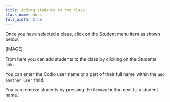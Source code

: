 ```yaml
---
title: Adding students to the class
class_name: docs
full_width: true
---
```


Once you have selected a class, click on the Student menu item as shown below.

[IMAGE]

From here you can add students to the class by clicking on the Students link.

You can enter the Codio user name or a part of their full name within the `add another user` field.

You can remove students by pressing the `Remove` button next to a student name.

